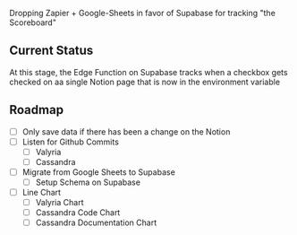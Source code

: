 Dropping Zapier + Google-Sheets in favor of Supabase for tracking "the Scoreboard"

## Current Status 

At this stage, the Edge Function on Supabase tracks when a checkbox gets checked on aa single Notion page that is now in the environment variable 

## Roadmap

- [ ] Only save data if there has been a change on the Notion 
- [ ] Listen for Github Commits
    - [ ] Valyria 
    - [ ] Cassandra
- [ ] Migrate from Google Sheets to Supabase 
    - [ ] Setup Schema on Supabase
- [ ] Line Chart
    - [ ] Valyria Chart
    - [ ] Cassandra Code Chart
    - [ ] Cassandra Documentation Chart